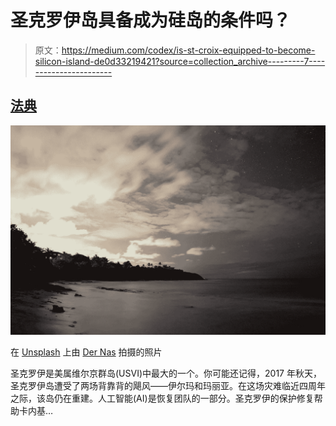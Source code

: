 # 圣克罗伊岛具备成为硅岛的条件吗？

> 原文：<https://medium.com/codex/is-st-croix-equipped-to-become-silicon-island-de0d33219421?source=collection_archive---------7----------------------->

## [法典](http://medium.com/codex)

![](img/a87644e4a5abea5c646644a6609528c6.png)

在 [Unsplash](/s/photos/st-croix%2C-st.-croix%2C-usvi?utm_source=unsplash&utm_medium=referral&utm_content=creditCopyText) 上由 [Der Nas](https://unsplash.com/@astro_amature1980?utm_source=unsplash&utm_medium=referral&utm_content=creditCopyText) 拍摄的照片

圣克罗伊是美属维尔京群岛(USVI)中最大的一个。你可能还记得，2017 年秋天，圣克罗伊岛遭受了两场背靠背的飓风——伊尔玛和玛丽亚。在这场灾难临近四周年之际，该岛仍在重建。人工智能(AI)是恢复团队的一部分。圣克罗伊的保护修复帮助卡内基…